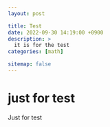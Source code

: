 ```yaml
---
layout: post

title: Test
date: 2022-09-30 14:19:00 +0900
description: >
  it is for the test
categories: [math]

sitemap: false
---
```


# just for test

Just for test

